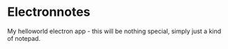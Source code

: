 # Electronnotes
My helloworld electron app - this will be nothing special, simply just a kind of notepad.
